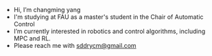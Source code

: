 - Hi, I’m changming yang
- I'm studying at FAU as a master's student in the Chair of Automatic Control
- I’m currently interested in robotics and control algorithms, including MPC and RL.
- Please reach me with sddrycm@gmail.com

